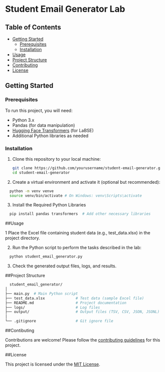 # Student Email Generator Lab

## Table of Contents

- [Getting Started](#getting-started)
  - [Prerequisites](#prerequisites)
  - [Installation](#installation)
- [Usage](#usage)
- [Project Structure](#project-structure)
- [Contributing](#contributing)
- [License](#license)

## Getting Started

### Prerequisites

To run this project, you will need:

- Python 3.x
- Pandas (for data manipulation)
- [Hugging Face Transformers](https://huggingface.co/transformers/) (for LaBSE)
- Additional Python libraries as needed

### Installation

1. Clone this repository to your local machine:

   ```bash
   git clone https://github.com/yourusername/student-email-generator.git
   cd student-email-generator
   ```
2. Create a virtual environment and activate it (optional but recommended):

  ```bash
    python -m venv venve
    source venv/bin/activate # On Windows: venv\Scripts\activate
  ```
3. Install the Required Python Libraries

  ```bash
    pip install pandas transformers  # Add other necessary libraries
  ```
##Usage

1 Place the Excel file containing student data (e.g., test_data.xlsx) in the project directory.

2. Run the Python script to perform the tasks described in the lab:

  ```bash
    python student_email_generator.py
  ```
3. Check the generated output files, logs, and results.

##Project Structure

  ```bash
    student_email_generator/
  │
  ├── main.py  # Main Python script
  ├── test_data.xlsx              # Test data (sample Excel file)
  ├── README.md                   # Project documentation
  ├── logs/                       # Log files
  ├── output/                     # Output files (TSV, CSV, JSON, JSONL)
  │
  └── .gitignore                  # Git ignore file
  ```

##Contibuting

Contributions are welcome! Please follow the [contributing guidelines](https://github.com/github/docs/blob/main/CONTRIBUTING.md) for this project.

##License

This project is licensed under the [MIT License](https://mit-license.org/).

